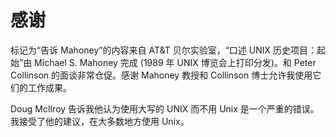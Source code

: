 # 感谢

标记为“告诉 Mahoney”的内容来自 AT&T 贝尔实验室，“口述 UNIX 历史项目：起始”由 Michael S. Mahoney 完成 (1989 年 UNIX 博览会上打印分发)。和 Peter Collinson 的面谈非常仓促。感谢 Mahoney 教授和 Collinson 博士允许我使用它们的工作成果。

Doug McIlroy 告诉我他认为使用大写的 UNIX 而不用 Unix 是一个严重的错误。我接受了他的建议，在大多数地方使用 Unix。
